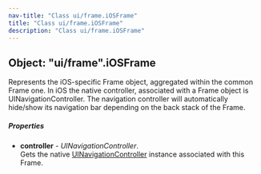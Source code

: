 ```yaml
---
nav-title: "Class ui/frame.iOSFrame"
title: "Class ui/frame.iOSFrame"
description: "Class ui/frame.iOSFrame"
---
```

## Object: "ui/frame".iOSFrame  
Represents the iOS-specific Frame object, aggregated within the common Frame one.
In iOS the native controller, associated with a Frame object is UINavigationController.
The navigation controller will automatically hide/show its navigation bar depending on the back stack of the Frame.

##### Properties
 - **controller** - _UINavigationController_.    
  Gets the native [UINavigationController](https://developer.apple.com/library/prerelease/ios/documentation/UIKit/Reference/UINavigationController_Class/index.html) instance associated with this Frame.